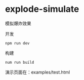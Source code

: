 # explode-simulate

模拟爆炸效果

开发
```base
npm run dev
```

构建
```base
num run build
```

演示页面在：examples/test.html
